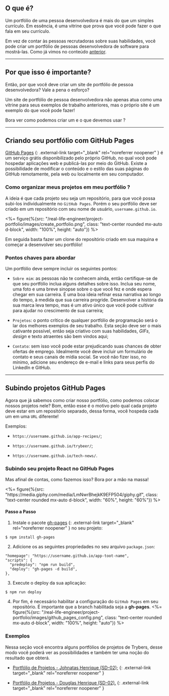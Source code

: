 ## O que é?

Um portfólio de uma pessoa desenvolvedora é mais do que um simples currículo. Em essência, é uma vitrine que prova que você pode fazer o que fala em seu currículo.

Em vez de contar às pessoas recrutadoras sobre suas habilidades, você pode criar um portfólio de pessoas desenvolvedora de software para mostrá-las. Como já vimos no conteúdo [anterior](/real-life-engineer/exercise-portfolio.md).

---

## Por que isso é importante?

Então, por que você deve criar um site de portfólio de pessoa desenvolvedora? Vale a pena o esforço?

Um site de portfólio de pessoa desenvolvedora não apenas atua como uma vitrine para seus exemplos de trabalho anteriores, mas o próprio site é um exemplo do que você pode fazer!

Bora ver como podemos criar um e o que devemos usar ?

---

## Criando seu portfólio com GitHub Pages

[GitHub Pages](https://pages.github.com/) {: .external-link target="_blank" rel="noreferrer noopener" } é um serviço grátis disponibilizado pelo próprio GitHub, no qual você pode hospedar aplicações web e publicá-las por meio do GitHub. Existe a possibilidade de modificar o conteúdo e o estilo das suas páginas do GitHub remotamente, pela web ou localmente em seu computador.

### Como organizar meus projetos em meu portfólio ?

A ideia é que cada projeto seu seja um repositório, para que você possa subi-los individualmente no `GitHub Pages`. Porém o seu portfólio deve ser criado em um repositório com seu nome de usuário, `username.github.io`.

<%= figure(%{src: "/real-life-engineer/project-portfolio/images/create_portfolio.png", class: "text-center rounded mx-auto d-block", width: "100%", height: "auto"}) %>

Em seguida basta fazer um clone do repositório criado em sua maquina e começar a desenvolver seu portfólio!

### Pontos chaves para abordar

Um portfólio deve sempre incluir os seguintes pontos:

- `Sobre mim`: as pessoas não te conhecem ainda, então certifique-se de que seu portfólio inclua alguns detalhes sobre isso. Inclua seu nome, uma foto e uma breve sinopse sobre o que você fez e onde espera chegar em sua carreira. É uma boa ideia refinar essa narrativa ao longo do tempo, à medida que sua carreira progride. Desenvolver a história da sua marca leva tempo, mas é um ativo único que você pode cultivar para ajudar no crescimento de sua carreira;

- `Projetos`: o ponto crítico de qualquer portfólio de programação será o lar dos melhores exemplos de seu trabalho. Esta seção deve ser o mais cativante possível, então seja criativo com suas habilidades, *GIFs*, *design* e texto atraentes são bem vindos aqui;

- `Contato`: sem isso você pode estar prejudicando suas chances de obter ofertas de emprego. Idealmente você deve incluir um formulário de contato e seus canais de mídia social. Se você não fizer isso, no mínimo, adicione seu endereço de e-mail e links para seus perfis do LinkedIn e GitHub.

---

## Subindo projetos GitHub Pages

Agora que já sabemos como criar nosso portfólio, como podemos colocar nossos projetos nele? Bom, então esse é o motivo pelo qual cada projeto deve estar em um repositório separado, dessa forma, você hospeda cada um em uma `URL` diferente!

Exemplos:

- `https://username.github.io/app-recipes/`;

- `https://username.github.io/trybeer/`;

- `https://username.github.io/tech-news/`.

### Subindo seu projeto React no GitHub Pages

Mas afinal de contas, como fazemos isso? Bora por a mão na massa!

<%= figure(%{src: "https:\/\/media.giphy.com/media/LmNwrBhejkK9EFP504/giphy.gif", class: "text-center rounded mx-auto d-block", width: "60%", height: "60%"}) %>

#### Passo a Passo

1. Instale o pacote [gh-pages](https://github.com/tschaub/gh-pages) {: .external-link target="_blank" rel="noreferrer noopener" } no seu projeto:

```language-sh
$ npm install gh-pages
```

2. Adicione os as seguintes propriedades no seu arquivo `package.json`:

```language-javascript
"homepage": "https://username.github.io/app-toot-name",
"scripts": {
  "predeploy": "npm run build",
  "deploy": "gh-pages -d build",
},
```

3. Execute o deploy da sua aplicação:

```language-sh
$ npm run deploy
```

4. Por fim, é necessário habilitar a configuração do `GitHub Pages` em seu repositório. É importante que a branch habilitada seja a **gh-pages**.
<%= figure(%{src: "/real-life-engineer/project-portfolio/images/github_pages_config.png", class: "text-center rounded mx-auto d-block", width: "100%", height: "auto"}) %>

### Exemplos

Nessa seção você encontra alguns portfólios de projetos de Trybers, desse modo você poderá ver as possibilidades e também ter uma noção do resultado que obterá.

- [Portfólio de Projetos - Johnatas Henrique (SD-02);](https://johnatas-henrique.github.io/) {: .external-link target="_blank" rel="noreferrer noopener" }

- [Portfólio de Projetos - Douglas Henrique (SD-02).](https://douglas-he.github.io/) {: .external-link target="_blank" rel="noreferrer noopener" }
